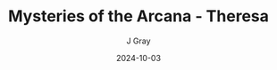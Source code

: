 ---
title: 'Mysteries of the Arcana - Theresa'
alt: 'Mysteries of the Arcana'
date: '2024-10-03'
author: 'J Gray'
artist: 'Keira'
---